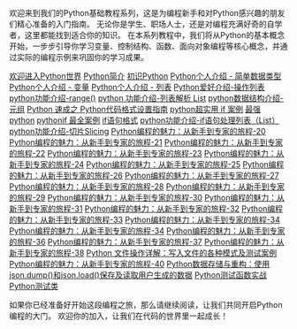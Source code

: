
欢迎来到我们的Python基础教程系列，这是为编程新手和对Python感兴趣的朋友们精心准备的入门指南。
无论你是学生、职场人士，还是对编程充满好奇的自学者，这里都能找到适合你的知识。
在本系列教程中，我们将从Python的基本概念开始，一步步引导你学习变量、控制结构、函数、面向对象编程等核心概念，并通过实际的编程示例来巩固你的学习成果。


[欢迎进入Python世界](https://mp.weixin.qq.com/s/H7uXLFKQ9mnoJ9WR_CLr2g)
[Python简介](https://mp.weixin.qq.com/s/MShOyZsTObEG6RtJJW4sag)
[初识Python](https://mp.weixin.qq.com/s/DTkHNMCevwA77ji6XW9PIw)
[Python个人介绍 - 简单数据类型](https://mp.weixin.qq.com/s/F8-woi29yocXdCREoB8-_g)
[Python个人介绍 - 变量](https://mp.weixin.qq.com/s/a80Zs1XLGlhn1R4dhrt8qg)
[Python个人介绍 - 列表](https://mp.weixin.qq.com/s/hUBK5ISs7m-2530FW8d6Tw)
[Python爱好介绍-操作列表](https://mp.weixin.qq.com/s/Va-gzA7o_UFtEFrNRZln8w)
[python功能介绍-range()](https://mp.weixin.qq.com/s/6sVHeEm5cSO1eR6bjCG2og)
[python 功能介绍-列表解析 List](https://mp.weixin.qq.com/s/J1c6QuPbCm2QKC27p4Wznw)
[python数据结构介绍-元组](https://mp.weixin.qq.com/s/QTjQPawwkf4y8g3ziBvn4Q)
[Python 速成之 Python代码格式设置指南](https://mp.weixin.qq.com/s/B1VXoSKU3v68jV9jWaRV2A)
[python超实用 if 案例](https://mp.weixin.qq.com/s/IVn4GxkFdEIRyniURRXBGA)
[最强 python](https://mp.weixin.qq.com/s/TsTqpqhlEaHgBuCJvkxO9A)
[pythonif 最全案例](https://mp.weixin.qq.com/s/6fCFEJBhPuCtgpCfepfI6Q)
[if语句格式](https://mp.weixin.qq.com/s/Br60mIy96Z5w4bekpkm1RQ)
[python功能介绍-if语句处理列表（List）](https://mp.weixin.qq.com/s/rpSQXC6PxbM-nkk1UK-Hcw)
[python功能介绍-切片Slicing](https://mp.weixin.qq.com/s/S39N33n8k6MOI7DAipA1zw)
[Python编程的魅力：从新手到专家的旅程-20](https://mp.weixin.qq.com/s/nuBtamFTJ1zTQ1fOC3fUPw)
[Python编程的魅力：从新手到专家的旅程-21](https://mp.weixin.qq.com/s/H3nZGNYh32gFDBkLOQ0v1g)
[Python编程的魅力：从新手到专家的旅程-22](https://mp.weixin.qq.com/s/_OnEvBtOiKEzDkmGb_ykVw)
[Python编程的魅力：从新手到专家的旅程-23](https://mp.weixin.qq.com/s/vgDr5NEbluH90Znys9dCMg)
[Python编程的魅力：从新手到专家的旅程-24](https://mp.weixin.qq.com/s/WcMYhyoj3qmiiF0KwHHpOQ)
[Python编程的魅力：从新手到专家的旅程-25](https://mp.weixin.qq.com/s/zsThX4bE6lk9UK_uebcnxA)
[Python编程的魅力：从新手到专家的旅程-26](https://mp.weixin.qq.com/s/tuZwarqHl6G0usdxfFCoUg)
[Python编程的魅力：从新手到专家的旅程-27](https://mp.weixin.qq.com/s/lN-HZHKpXM-GMvZpuE39vQ)
[Python编程的魅力：从新手到专家的旅程-28](https://mp.weixin.qq.com/s/IikFEbg9SALB37AKqLrB0g)
[Python编程的魅力：从新手到专家的旅程-29](https://mp.weixin.qq.com/s/jGekejGdq_M3JOke5b8a_g)
[Python编程的魅力：从新手到专家的旅程-30](https://mp.weixin.qq.com/s/gM1D_kB9_zpKi88YXIdBVA)
[Python编程的魅力：从新手到专家的旅程-31](https://mp.weixin.qq.com/s/yYI6f808CPzI0CyFYLpDHA)
[Python编程的魅力：从新手到专家的旅程-32](https://mp.weixin.qq.com/s/SMISKqtejhXQlsqE61ui1A)
[Python编程的魅力：从新手到专家的旅程-33](https://mp.weixin.qq.com/s/phTGNsD6W2jkADwgpSDnYg)
[Python编程的魅力：从新手到专家的旅程-34](https://mp.weixin.qq.com/s/POHGtGsdf8T2inSX5vfOcg)
[Python编程的魅力：从新手到专家的旅程-34](https://mp.weixin.qq.com/s/-OjJk30grH4IjKs5HTsQVw)
[Python编程的魅力：从新手到专家的旅程-36](https://mp.weixin.qq.com/s/Tw6r8GVyuhRC7dVBmG55xw)
[Python编程的魅力：从新手到专家的旅程-37](https://mp.weixin.qq.com/s/6LkAzdiRNfmGmlXFdDnEfQ)
[Python编程的魅力：从新手到专家的旅程-38](https://mp.weixin.qq.com/s/rI8o6IHVfaxHcBBzNeAFhQ)
[Python 文件操作详解：写入文件的各种模式及测试案例](https://mp.weixin.qq.com/s/YSkIjmOfQnwfhmd7W6-orA)
[Python编程的魅力：从新手到专家的旅程-40](https://mp.weixin.qq.com/s/KtHLjjopa-SQxhg4TQVzjg)
[Python数据存储与重构：使用json.dump()和json.load()保存及读取用户生成的数据](https://mp.weixin.qq.com/s/k9nXeSf2J3oRMDSPFwzwLw)
[Python测试函数实战](https://mp.weixin.qq.com/s/z-NJHJHPNBoDNTdk_uDllw)
[Python测试类](https://mp.weixin.qq.com/s/7IYpwr2nPQhuXAbi92pjFQ)



如果你已经准备好开始这段编程之旅，那么请继续阅读，让我们共同开启Python编程的大门。
欢迎你的加入，让我们在代码的世界里一起成长！